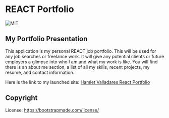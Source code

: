 # REACT Portfolio

![MIT](https://img.shields.io/badge/license-MIT-brightgreen)

## My Portfolio Presentation

This application is my personal REACT job portfolio. This will be used for any job searches or freelance work. It will give any potential clients or future employers a glimpse into who I am and what my work is like. You will find there is an about me section, a list of all my skills, recent projects, my resume, and contact information. 

Here is the link to my launched site: [Hamlet Valladares React Portfolio]()



## Copyright
License: https://bootstrapmade.com/license/